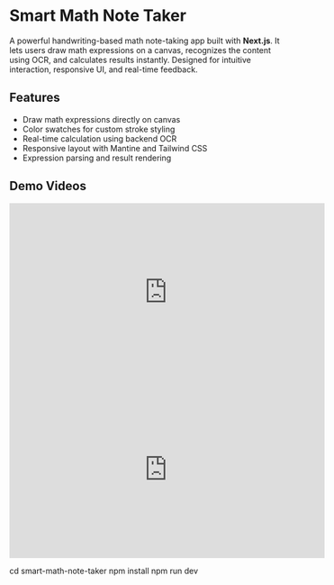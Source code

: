 #  Smart Math Note Taker

A powerful handwriting-based math note-taking app built with **Next.js**. It lets users draw math expressions on a canvas, recognizes the content using OCR, and calculates results instantly. Designed for intuitive interaction, responsive UI, and real-time feedback.

##  Features

-  Draw math expressions directly on canvas
-  Color swatches for custom stroke styling
-  Real-time calculation using backend OCR
-  Responsive layout with Mantine and Tailwind CSS
-  Expression parsing and result rendering


##  Demo Videos


<iframe width="560" height="315" src="https://www.youtube.com/embed/h2LBImhTQVM?si=stFVe5IBhbg-aOCq" title="YouTube video player" frameborder="0" allow="accelerometer; autoplay; clipboard-write; encrypted-media; gyroscope; picture-in-picture; web-share" referrerpolicy="strict-origin-when-cross-origin" allowfullscreen></iframe>


<iframe width="560" height="315" src="https://www.youtube.com/embed/LS0F8nW9rYk?si=GJ6B7C0uqDOIQcbX" title="YouTube video player" frameborder="0" allow="accelerometer; autoplay; clipboard-write; encrypted-media; gyroscope; picture-in-picture; web-share" referrerpolicy="strict-origin-when-cross-origin" allowfullscreen></iframe>


cd smart-math-note-taker
npm install
npm run dev
